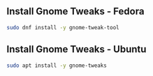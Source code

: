## Install Gnome Tweaks - Fedora
```bash
sudo dnf install -y gnome-tweak-tool

```

## Install Gnome Tweaks - Ubuntu
```bash
sudo apt install -y gnome-tweaks

```